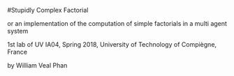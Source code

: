 #Stupidly Complex Factorial

or an implementation of the computation of simple factorials in a multi agent system

1st lab of UV IA04, Spring 2018, University of Technology of Compiègne, France

by William Veal Phan
